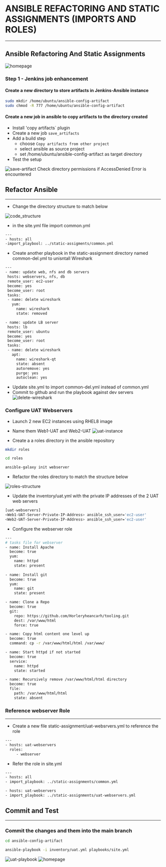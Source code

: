 
# ANSIBLE REFACTORING AND STATIC ASSIGNMENTS (IMPORTS AND ROLES)
---
 ## Ansible Refactoring And Static Assignments
 ![homepage](pbl12/homepage.png)
 ### Step 1 - Jenkins job enhancement 
 #### Create a new directory to store artifacts in Jenkins-Ansible instance
 ```bash
 sudo mkdir /home/ubuntu/ansible-config-artifact
 sudo chmod -R 777 /home/ubuntu/ansible-config-artifact
 ```
 #### Create a new job in ansible to copy artifacts to the directory created
 - Install 'copy artifacts` plugin
 - Create a new job `save_artifacts`
 - Add a build step
    - choose `Copy artifacts from other project`
    - select ansible as source project
    - set /home/ubuntu/ansible-config-artifact as target directory
 - Test the setup

 ![save-artifact](pbl12/save-artifact.png)
 Check directory permissions if AccessDenied Error is encountered

 ## Refactor Ansible
 ---
 - Change the directory structure to match below 
 
 ![code_structure](pbl12/structure.png)
 
 - in the site.yml file import common.yml
 ```bash
 ---
 - hosts: all
 -import_playbool: ../static-assigments/common.yml
 ```
 - Create another playbook in the static-assignment directory named common-del.yml to unisntall Wireshark
 ```bash
 ---
- name: update web, nfs and db servers
  hosts: webservers, nfs, db
  remote_user: ec2-user
  become: yes
  become_user: root
  tasks:
  - name: delete wireshark
    yum:
      name: wireshark
      state: removed

- name: update LB server
  hosts: lb
  remote_user: ubuntu
  become: yes
  become_user: root
  tasks:
  - name: delete wireshark
    apt:
      name: wireshark-qt
      state: absent
      autoremove: yes
      purge: yes
      autoclean: yes
```
- Update site.yml to import common-del.yml instead of common.yml
- Commit to github and run the playbook against dev servers
![delete-wireshark](pbl12/delete-wireshark.png)

### Configure UAT Webservers
- Launch 2 new EC2 instances using RHEL8 image
- Name them Web1-UAT and Web2-UAT
![uat-instance](pbl12/uat-instance.png)

- Create a a roles directory in the ansible repository
```bash
mkdir roles

cd roles

ansible-galaxy init webserver
```
- Refactor the roles directory to match the structure below

![roles-structure](pbl12/roles-st.png)

- Update the inventory/uat.yml with the private IP addresses of the 2 UAT web servers
```bash
[uat-webservers]
<Web1-UAT-Server-Private-IP-Address> ansible_ssh_user='ec2-user' 
<Web2-UAT-Server-Private-IP-Address> ansible_ssh_user='ec2-user'
```
- Configure the webserver role
```bash
---
# tasks file for webserver
- name: Install Apache
  become: true
  yum: 
    name: httpd
    state: present
  
- name: Install git
  become: true
  yum:
    name: git
    state: present

- name: Clone a Repo
  become: true
  git:
    repo: https://github.com/Horleryheancarh/tooling.git
    dest: /var/www/html
    force: true

- name: Copy html content one level up
  become: true
  command: cp -r /var/www/html/html /var/www/

- name: Start httpd if not started
  become: true
  service: 
    name: httpd
    state: started

- name: Recursively remove /var/www/html/html directory
  become: true
  file: 
    path: /var/www/html/html
    state: absent
```
### Reference webserver Role
---
- Create a new file static-assignment/uat-websrvers.yml to reference the role
```bash
---
- hosts: uat-webservers
  roles:
     - webserver
```
- Refer the role in site.yml

```bash
---
- hosts: all
- import_playbook: ../static-assignments/common.yml

- hosts: uat-webservers
- import_playbook: ../static-assignments/uat-webservers.yml
```
## Commit and Test
---
### Commit the changes and them into the main branch
```bash
cd ansible-config-artifact

ansible-playbook -i inventory/uat.yml playbooks/site.yml
```
![uat-playbook](pbl12/uat-pbrun.png)
![homepage](pbl12/uat-server.png)
